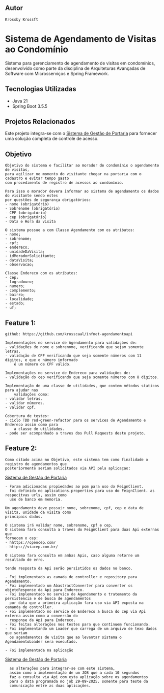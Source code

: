 ## Autor
    Krossby Krossft

# Sistema de Agendamento de Visitas ao Condomínio

Sistema para gerenciamento de agendamento de visitas em condomínios, desenvolvido como parte da disciplina de
Arquiteturas Avançadas de Software com Microsserviços e Spring Framework.

## Tecnologias Utilizadas

- Java 21
- Spring Boot 3.5.5

## Projetos Relacionados

Este projeto integra-se com o [Sistema de Gestão de Portaria](https://github.com/krosscaal/infnet-sgp) para fornecer uma
solução completa de controle de acesso.

## Objetivo

    Objetivo do sistema e facilitar ao morador do condomínio o agendamento de visitas, 
    para agilizar no momento do visitante chegar na portaria com o cadastro e evitar tempo gasto 
    com procedimento de registro de acessos ao condomínio.

    Para isso o morador devera informar ao sistema de agendamento os dados do visitante sendo estes 
    por questões de segurança obrigatórios:
    - nome (obrigatório)
    - Sobrenome (obrigatório)
    - CPF (obrigatório)
    - cep (obrigatório)
    - Data e Hora da visita

    O sistema possue a com Classe Agendamento com os atributos:
    - nome;
    - sobrenome;
    - cpf;
    - endereco;
    - unidadeDaVisita;
    - idMoradorSolicitante;
    - dataVisita;
    - observacao;

    Classe Endereco com os atributos:
    - cep;
    - logradouro;
    - numero;
    - complemento;
    - bairro;
    - localidade;
    - estado;
    - uf;


## Feature 1:

    github: https://github.com/krosscaal/infnet-agendamentoapi 

    Implementações no service de Agendamento para validações de:
    - validações de nome e sobrenome, verificando que sejam somente letras.
    - validação de CPF verificando que seja somente números com 11 digitos, e que o número informado
        é um número de CPF válido.

    Implementações no service de Endereco para validações de:
    - validação do cep verificando que seja somente números com 8 digitos.

    Implementação de uma classe de utilidades, que contem métodos staticos para ajudar nas 
        validações como:
    - validar letras.
    - validar números.
    - validar cpf.

    Cobertura de testes:
    - ciclo TDD red-green-refactor para os services de Agendamento e Endereco assim como para 
        a classe de utilidades. 
    - pode ser acompanhado a traves dos Pull Requests deste projeto.

## Feature 2:

    Como citado acima no Objetivo, este sistema tem como finalidade o registro de agendamentos que
    posteriormente seriam solicitados via API pela aplicaçao:   
  [Sistema de Gestão de Portaria](https://github.com/krosscaal/infnet-sgp)

    - Foram adicionadas propiedades ao pom para uso do FeignClient.
      foi definido no aplications.properties para uso do FeignClient. as respecitvas urls, assim como
      uso de banco em memoria.

    Um agendamento deve possuir nome, sobrenome, cpf, cep e data de visita, unidade da visita como 
    principais dados.
    
    O sistema irá validar nome, sobrenome, cpf e cep.
    O sistema fara consulta a traves do FeignClient para duas Api externas que
    fornecem o cep:
    - hhttps://opencep.com/
    - https://viacep.com.br/

    O sistema fara consulta em ambas Apis, caso alguma retorne um resultado de erro.

    tendo resposta da Api serão persistidos os dados no banco.

    - Foi implementado as camada de controller e repository para Agendamento.
    - Foi implementado um AbastractConverter para converter os objetoResponse da Api para Endereco.
    - Foi implementado no service de Agendamento o tratemento da persistencia e de busca de agendamentos
      por data que a primeira aplicação fara uso via API exposta na camanda de controller.
    - Foi implementado no service de Endereco a busca do cep via Api externa assim como a conversão do
      response da Api para Endereco.
    - Foi feitas alterações nos testes para que continuem funcionando.
    - Foi implementando um Loader que carrega de um arquivo de texo dados que seriam
      os agendamentos de visita que ao levantar sistema o AgendamentoLoader sera executado.

    - Foi implementada na aplicação
[Sistema de Gestão de Portaria](https://github.com/krosscaal/infnet-sgp)

      as alterações para integrar-se com este sistema, 
      assim como a implementação de um JOB que a cada 10 segundos
      faz a consulta via Api com esta aplicação sobre os agendamentos
      para o data programada no job 29-09-2025. somente para teste da
      comunicação entre as duas aplicações.

